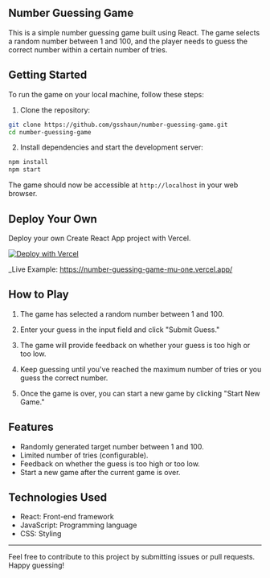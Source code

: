 ## Number Guessing Game

This is a simple number guessing game built using React. The game selects a random number between 1 and 100, and the player needs to guess the correct number within a certain number of tries.

## Getting Started

To run the game on your local machine, follow these steps:

1. Clone the repository:

```bash
git clone https://github.com/gsshaun/number-guessing-game.git
cd number-guessing-game
```

2. Install dependencies and start the development server:

```bash
npm install
npm start
```

The game should now be accessible at `http://localhost` in your web browser.

## Deploy Your Own

Deploy your own Create React App project with Vercel.

[![Deploy with Vercel](https://vercel.com/button)](https://vercel.com/new/clone?repository-url=https://github.com/gsshaun/number-guessing-game)

_Live Example: https://number-guessing-game-mu-one.vercel.app/


## How to Play

1. The game has selected a random number between 1 and 100.

2. Enter your guess in the input field and click "Submit Guess."

3. The game will provide feedback on whether your guess is too high or too low.

4. Keep guessing until you've reached the maximum number of tries or you guess the correct number.

5. Once the game is over, you can start a new game by clicking "Start New Game."

## Features

- Randomly generated target number between 1 and 100.
- Limited number of tries (configurable).
- Feedback on whether the guess is too high or too low.
- Start a new game after the current game is over.

## Technologies Used

- React: Front-end framework
- JavaScript: Programming language
- CSS: Styling


---

Feel free to contribute to this project by submitting issues or pull requests. Happy guessing!